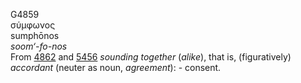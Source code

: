 G4859  
σύμφωνος  
sumphōnos  
*soom‘-fo-nos*  
From [4862](g4862) and [5456](g5456) *sounding* *together* (*alike*),
that is, (figuratively) *accordant* (neuter as noun, *agreement*): -
consent.  
